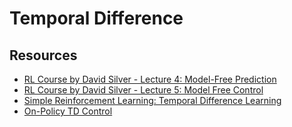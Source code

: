 # Temporal Difference

## Resources

* [RL Course by David Silver - Lecture 4: Model-Free Prediction](https://www.youtube.com/watch?v=PnHCvfgC_ZA "RL Course by David Silver - Lecture 4: Model-Free Prediction")
* [RL Course by David Silver - Lecture 5: Model Free Control](https://www.youtube.com/watch?v=0g4j2k_Ggc4&list=PLqYmG7hTraZDM-OYHWgPebj2MfCFzFObQ&index=7 "RL Course by David Silver - Lecture 5: Model Free Control")
* [Simple Reinforcement Learning: Temporal Difference Learning](https://medium.com/@violante.andre/simple-reinforcement-learning-temporal-difference-learning-e883ea0d65b0 "Simple Reinforcement Learning: Temporal Difference Learning")
* [On-Policy TD Control](https://paperswithcode.com/methods/category/on-policy-td-control "On-Policy TD Control")
